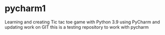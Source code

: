 # pycharm1
Learning and creating Tic tac toe game with Python 3.9 using PyCharm and updating work on GIT
this is a testing repository to work with pycharm
